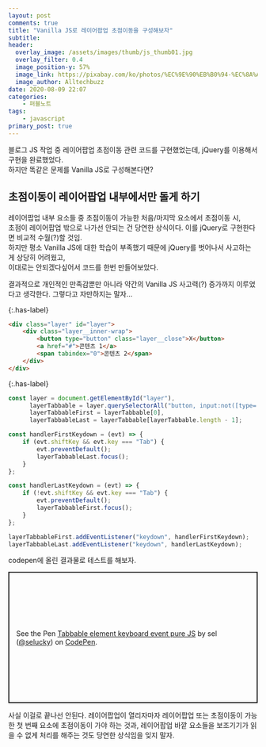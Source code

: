 ```yaml
---
layout: post
comments: true
title: "Vanilla JS로 레이어팝업 초점이동을 구성해보자"
subtitle:
header:
  overlay_image: /assets/images/thumb/js_thumb01.jpg
  overlay_filter: 0.4
  image_position-y: 57%
  image_link: https://pixabay.com/ko/photos/%EC%9E%90%EB%B0%94-%EC%8A%A4%ED%81%AC%EB%A6%BD%ED%8A%B8-%ED%94%84%EB%A1%9C%EA%B7%B8%EB%9E%98%EB%A8%B8-%EC%BD%94%EB%93%9C-4523100/
  image_author: Alltechbuzz
date: 2020-08-09 22:07
categories:
    - 퍼블노트
tags:
    - javascript
primary_post: true
---
```


블로그 JS 작업 중 레이어팝업 초점이동 관련 코드를 구현했었는데, jQuery를 이용해서 구현을 완료했었다.  
하지만 똑같은 문제를 Vanilla JS로 구성해본다면?

## 초점이동이 레이어팝업 내부에서만 돌게 하기

레이어팝업 내부 요소들 중 초점이동이 가능한 처음/마지막 요소에서 초점이동 시,  
초점이 레이어팝업 밖으로 나가선 안되는 건 당연한 상식이다. 이를 jQuery로 구현한다면 비교적 수월(?)할 것임.  
하지만 평소 Vanilla JS에 대한 학습이 부족했기 때문에 jQuery를 벗어나서 사고하는 게 상당히 어려웠고,  
이대로는 안되겠다싶어서 코드를 한번 만들어보았다.

결과적으로 개인적인 만족감뿐만 아니라 약간의 Vanilla JS 사고력(?) 증가까지 이루었다고 생각한다. 그렇다고 자만하지는 말자...

{:.has-label}
```html
<div class="layer" id="layer">
    <div class="layer__inner-wrap">
        <button type="button" class="layer__close">X</button>
        <a href="#">콘텐츠 1</a>
        <span tabindex="0">콘텐츠 2</span>
    </div>
</div>
```

{:.has-label}
```javascript
const layer = document.getElementById("layer"),
      layerTabbable = layer.querySelectorAll("button, input:not([type='hidden']), select, textarea, [href], [tabindex]:not([tabindex='-1'])"),
      layerTabbableFirst = layerTabbable[0],
      layerTabbableLast = layerTabbable[layerTabbable.length - 1];

const handlerFirstKeydown = (evt) => {
    if (evt.shiftKey && evt.key === "Tab") {
        evt.preventDefault();
        layerTabbableLast.focus();
    }
};

const handlerLastKeydown = (evt) => {
    if (!evt.shiftKey && evt.key === "Tab") {
        evt.preventDefault();
        layerTabbableFirst.focus();
    }
};

layerTabbableFirst.addEventListener("keydown", handlerFirstKeydown);
layerTabbableLast.addEventListener("keydown", handlerLastKeydown);
```

codepen에 올린 결과물로 테스트를 해보자.

<p class="codepen" data-height="265" data-theme-id="default" data-default-tab="js,result" data-user="selucky" data-slug-hash="vYGOgZB" style="height: 265px; box-sizing: border-box; display: flex; align-items: center; justify-content: center; border: 2px solid; margin: 1em 0; padding: 1em;" data-pen-title="Tabbable element keyboard event pure JS">
  <span>See the Pen <a href="https://codepen.io/selucky/pen/vYGOgZB">
  Tabbable element keyboard event pure JS</a> by sel (<a href="https://codepen.io/selucky">@selucky</a>)
  on <a href="https://codepen.io">CodePen</a>.</span>
</p>
<script async src="https://static.codepen.io/assets/embed/ei.js"></script>

사실 이걸로 끝나선 안된다. 레이어팝업이 열리자마자 레이어팝업 또는 초점이동이 가능한 첫 번째 요소에 초점이동이 가야 하는 것과, 레이어팝업 바깥 요소들을 보조기기가 읽을 수 없게 처리를 해주는 것도 당연한 상식임을 잊지 말자.